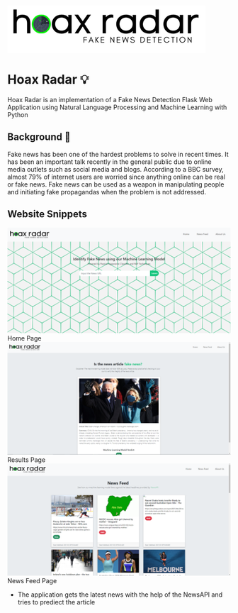 
<img src="/static/assets/logo.png" style="align:center;">

# Hoax Radar  :bulb:
Hoax Radar is an implementation of a Fake News Detection Flask Web Application using Natural Language Processing and Machine Learning with Python

## Background  :newspaper:
Fake news has been one of the hardest problems to solve in recent times. It has been an important talk recently in the general public due to online media outlets such as social media and blogs. According to a BBC survey, almost 79% of internet users are worried since anything online can be real or fake news. Fake news can be used as a weapon in manipulating people and initiating fake propagandas when the problem is not addressed.

## Website Snippets
![](/static/assets/page1.PNG)
Home Page 
![](/static/assets/page2.PNG)
Results Page
![](/static/assets/page3.PNG)
News Feed Page
- The application gets the latest news with the help of the NewsAPI and tries to prediect the article 








